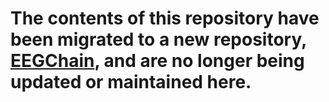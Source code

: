 # The contents of this repository have been migrated to a new repository, [EEGChain](https://github.com/fardinafdideh/EEGChain), and are no longer being updated or maintained here.

